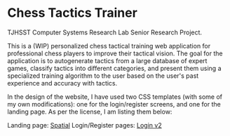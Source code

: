 # Chess Tactics Trainer

TJHSST Computer Systems Research Lab Senior Research Project.

This is a (WIP) personalized chess tactical training web application for professional chess players to improve their tactical vision. The goal for the application is to autogenerate tactics from a large database of expert games, classify tactics into different categories, and present them using a specialized training algorithm to the user based on the user's past experience and accuracy with tactics.

In the design of the website, I have used two CSS templates (with some of my own modifications): one for the login/register screens, and one for  the landing page. As per the license, I am listing them below:

Landing page: [Spatial]("https://templated.co/spatial")
Login/Register pages: [Login v2]("https://colorlib.com/wp/template/login-form-v2/")